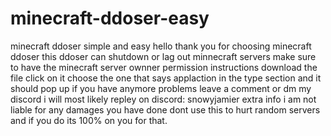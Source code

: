 # minecraft-ddoser-easy
minecraft ddoser simple and easy 
hello thank you for choosing minecraft ddoser this ddoser can shutdown or lag out minnecraft servers make sure to have the minecraft server ownner permission instructions download the file click on it choose the one that says applaction in the type section and it should pop up if you have anymore problems leave a comment or dm my discord i will most likely repley on discord: snowyjamier  extra info i am not liable for any damages you have done dont use this to hurt random servers and if you do its 100% on you for that.
